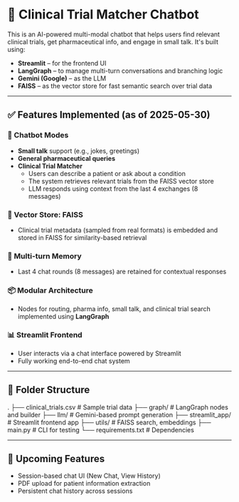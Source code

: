 # 🧪 Clinical Trial Matcher Chatbot

This is an AI-powered multi-modal chatbot that helps users find relevant clinical trials, get pharmaceutical info, and engage in small talk. It's built using:

- **Streamlit** – for the frontend UI  
- **LangGraph** – to manage multi-turn conversations and branching logic  
- **Gemini (Google)** – as the LLM  
- **FAISS** – as the vector store for fast semantic search over trial data  

---

## ✅ Features Implemented (as of 2025-05-30)

### 💬 Chatbot Modes
- **Small talk** support (e.g., jokes, greetings)  
- **General pharmaceutical queries**  
- **Clinical Trial Matcher**
  - Users can describe a patient or ask about a condition
  - The system retrieves relevant trials from the FAISS vector store
  - LLM responds using context from the last 4 exchanges (8 messages)

### 🔎 Vector Store: FAISS
- Clinical trial metadata (sampled from real formats) is embedded and stored in FAISS for similarity-based retrieval

### 🧠 Multi-turn Memory
- Last 4 chat rounds (8 messages) are retained for contextual responses

### 📦 Modular Architecture
- Nodes for routing, pharma info, small talk, and clinical trial search implemented using **LangGraph**

### 📊 Streamlit Frontend
- User interacts via a chat interface powered by Streamlit
- Fully working end-to-end chat system

---

## 📁 Folder Structure

.
├── clinical_trials.csv # Sample trial data
├── graph/ # LangGraph nodes and builder
├── llm/ # Gemini-based prompt generation
├── streamlit_app/ # Streamlit frontend app
├── utils/ # FAISS search, embeddings
├── main.py # CLI for testing
└── requirements.txt # Dependencies

---

## 🚀 Upcoming Features

- Session-based chat UI (New Chat, View History)
- PDF upload for patient information extraction
- Persistent chat history across sessions